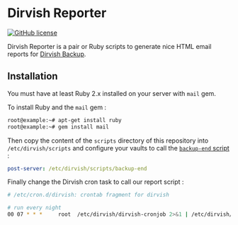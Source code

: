 # Dirvish Reporter

[![GitHub license](https://img.shields.io/github/license/jbox-web/dirvish-reporter.svg)](https://github.com/jbox-web/dirvish-reporter/blob/master/LICENSE)

Dirvish Reporter is a pair or Ruby scripts to generate nice HTML email reports for [Dirvish Backup](http://www.dirvish.org/).

## Installation

You must have at least Ruby 2.x installed on your server with `mail` gem.

To install Ruby and the `mail` gem :

```sh
root@example:~# apt-get install ruby
root@example:~# gem install mail
```

Then copy the content of the `scripts` directory of this repository into `/etc/dirvish/scripts` and configure your vaults to call the [`backup-end` script](http://www.dirvish.org/dirvish.conf.5.html) :

```yaml
post-server: /etc/dirvish/scripts/backup-end
```

Finally change the Dirvish cron task to call our report script :

```sh
# /etc/cron.d/dirvish: crontab fragment for dirvish

# run every night
00 07 * * *     root  /etc/dirvish/dirvish-cronjob 2>&1 | /etc/dirvish/scripts/reporter
```
